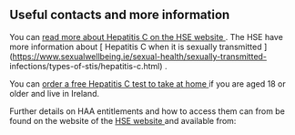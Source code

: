 ##  Useful contacts and more information

You can [ read more about Hepatitis C on the HSE website
](https://www2.hse.ie/conditions/hepatitis/#hepatitis-c) . The HSE have more
information about [ Hepatitis C when it is sexually transmitted
](https://www.sexualwellbeing.ie/sexual-health/sexually-transmitted-
infections/types-of-stis/hepatitis-c.html) .

You can [ order a free Hepatitis C test to take at home
](https://www2.hse.ie/services/order-a-hepatitis-c-test/) if you are aged 18
or older and live in Ireland.

Further details on HAA entitlements and how to access them can from be found
on the website of the [ HSE website
](https://www.hse.ie/eng/about/who/primarycare/guidetohepcservices.html#liaison)
and available from:
